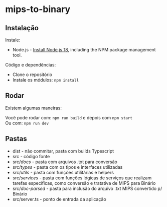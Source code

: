 # mips-to-binary

## Instalação

Instale:
* Node.js - [Install Node.js 18](https://nodejs.org/en/), including the NPM package management tool.

Código e dependências:
- Clone o repositório
- Instale os módulos: `npm install`

## Rodar
Existem algumas maneiras:

Você pode rodar com: ```npm run build``` e depois com ```npm start```<br>
Ou com:  ```npm run dev```

## Pastas

* dist - não commitar, pasta com builds Typescript
* src - código fonte
* src/*docs* - pasta com arquivos .txt para conversão
* src/*types* - pasta com os tipos e interfaces utilizadas
* src/*utils* - pasta com funções utilitárias e helpers
* src/*services* - pasta com funções lógicas de serviços que realizam tarefas específicas, como conversão e tratativa de MIPS para Binário
* src/*doc-parsed* - pasta para inclusão do arquivo  .txt MIPS convertido p/ Binário
* src/server.ts - ponto de entrada da aplicação